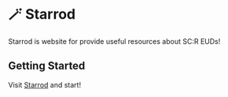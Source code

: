 # 🪄 Starrod

Starrod is website for provide useful resources about SC:R EUDs!

## Getting Started

Visit [Starrod](https://starrod.vercel.app/) and start!
